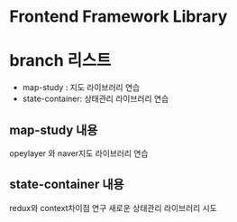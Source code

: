 # Frontend Framework Library

# branch 리스트

- map-study : 지도 라이브러리 연습
- state-container: 상태관리 라이브러리 연습

## map-study 내용

opeylayer 와 naver지도 라이브러리 연습

## state-container 내용

redux와 context차이점 연구
새로운 상태관리 라이브러리 시도
